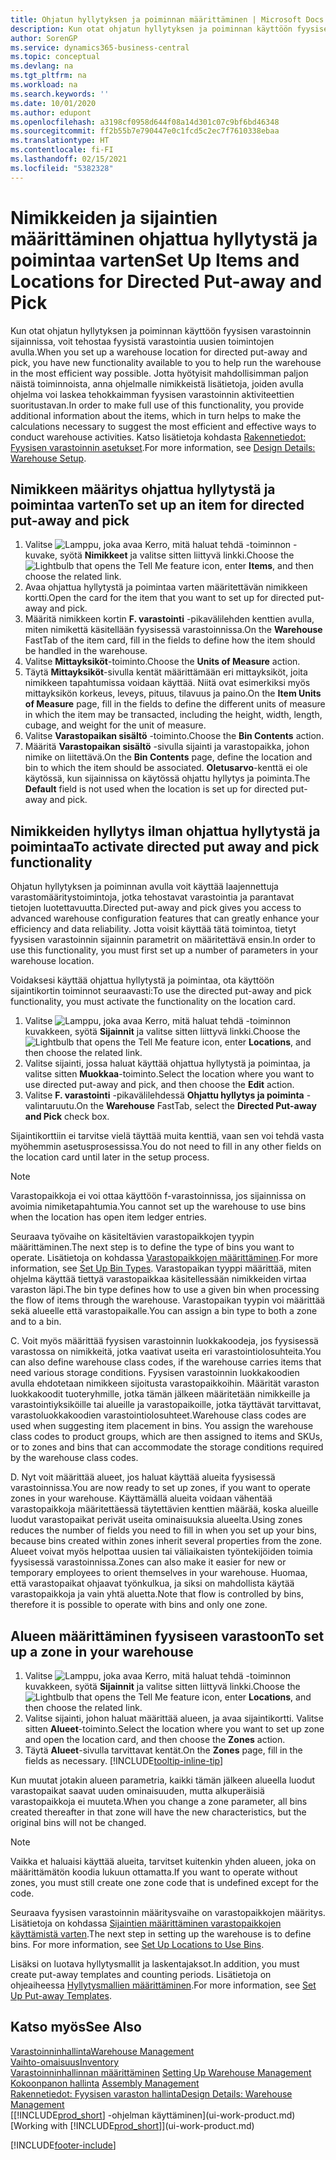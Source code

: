 ```yaml
---
title: Ohjatun hyllytyksen ja poiminnan määrittäminen | Microsoft Docs
description: Kun otat ohjatun hyllytyksen ja poiminnan käyttöön fyysisen varastoinnin sijainnissa, voit tehostaa fyysistä varastointia uusien toimintojen avulla.
author: SorenGP
ms.service: dynamics365-business-central
ms.topic: conceptual
ms.devlang: na
ms.tgt_pltfrm: na
ms.workload: na
ms.search.keywords: ''
ms.date: 10/01/2020
ms.author: edupont
ms.openlocfilehash: a3198cf0958d644f08a14d301c07c9bf6bd46348
ms.sourcegitcommit: ff2b55b7e790447e0c1fcd5c2ec7f7610338ebaa
ms.translationtype: HT
ms.contentlocale: fi-FI
ms.lasthandoff: 02/15/2021
ms.locfileid: "5382328"
---
```

# <a name="set-up-items-and-locations-for-directed-put-away-and-pick"></a><span data-ttu-id="6246e-103">Nimikkeiden ja sijaintien määrittäminen ohjattua hyllytystä ja poimintaa varten</span><span class="sxs-lookup"><span data-stu-id="6246e-103">Set Up Items and Locations for Directed Put-away and Pick</span></span>
<span data-ttu-id="6246e-104">Kun otat ohjatun hyllytyksen ja poiminnan käyttöön fyysisen varastoinnin sijainnissa, voit tehostaa fyysistä varastointia uusien toimintojen avulla.</span><span class="sxs-lookup"><span data-stu-id="6246e-104">When you set up a warehouse location for directed put-away and pick, you have new functionality available to you to help run the warehouse in the most efficient way possible.</span></span> <span data-ttu-id="6246e-105">Jotta hyötyisit mahdollisimman paljon näistä toiminnoista, anna ohjelmalle nimikkeistä lisätietoja, joiden avulla ohjelma voi laskea tehokkaimman fyysisen varastoinnin aktiviteettien suoritustavan.</span><span class="sxs-lookup"><span data-stu-id="6246e-105">In order to make full use of this functionality, you provide additional information about the items, which in turn helps to make the calculations necessary to suggest the most efficient and effective ways to conduct warehouse activities.</span></span> <span data-ttu-id="6246e-106">Katso lisätietoja kohdasta [Rakennetiedot: Fyysisen varastoinnin asetukset](design-details-warehouse-setup.md).</span><span class="sxs-lookup"><span data-stu-id="6246e-106">For more information, see [Design Details: Warehouse Setup](design-details-warehouse-setup.md).</span></span>

## <a name="to-set-up-an-item-for-directed-put-away-and-pick"></a><span data-ttu-id="6246e-107">Nimikkeen määritys ohjattua hyllytystä ja poimintaa varten</span><span class="sxs-lookup"><span data-stu-id="6246e-107">To set up an item for directed put-away and pick</span></span>  
1.  <span data-ttu-id="6246e-108">Valitse ![Lamppu, joka avaa Kerro, mitä haluat tehdä -toiminnon](media/ui-search/search_small.png "Kerro, mitä haluat tehdä") -kuvake, syötä **Nimikkeet** ja valitse sitten liittyvä linkki.</span><span class="sxs-lookup"><span data-stu-id="6246e-108">Choose the ![Lightbulb that opens the Tell Me feature](media/ui-search/search_small.png "Tell me what you want to do") icon, enter **Items**, and then choose the related link.</span></span>  
2.  <span data-ttu-id="6246e-109">Avaa ohjattua hyllytystä ja poimintaa varten määritettävän nimikkeen kortti.</span><span class="sxs-lookup"><span data-stu-id="6246e-109">Open the card for the item that you want to set up for directed put-away and pick.</span></span>
3. <span data-ttu-id="6246e-110">Määritä nimikkeen kortin **F. varastointi** -pikavälilehden kenttien avulla, miten nimikettä käsitellään fyysisessä varastoinnissa.</span><span class="sxs-lookup"><span data-stu-id="6246e-110">On the **Warehouse** FastTab of the item card, fill in the fields to define how the item should be handled in the warehouse.</span></span>  
4.  <span data-ttu-id="6246e-111">Valitse **Mittayksiköt**-toiminto.</span><span class="sxs-lookup"><span data-stu-id="6246e-111">Choose the **Units of Measure** action.</span></span>
5. <span data-ttu-id="6246e-112">Täytä **Mittayksiköt**-sivulla kentät määrittämään eri mittayksiköt, joita nimikkeen tapahtumissa voidaan käyttää. Niitä ovat esimerkiksi myös mittayksikön korkeus, leveys, pituus, tilavuus ja paino.</span><span class="sxs-lookup"><span data-stu-id="6246e-112">On the **Item Units of Measure** page, fill in the fields to define the different units of measure in which the item may be transacted, including the height, width, length, cubage, and weight for the unit of measure.</span></span>
6. <span data-ttu-id="6246e-113">Valitse **Varastopaikan sisältö** -toiminto.</span><span class="sxs-lookup"><span data-stu-id="6246e-113">Choose the **Bin Contents** action.</span></span>
7. <span data-ttu-id="6246e-114">Määritä **Varastopaikan sisältö** -sivulla sijainti ja varastopaikka, johon nimike on liitettävä.</span><span class="sxs-lookup"><span data-stu-id="6246e-114">On the **Bin Contents** page, define the location and bin to which the item should be associated.</span></span> <span data-ttu-id="6246e-115">**Oletusarvo**-kenttä ei ole käytössä, kun sijainnissa on käytössä ohjattu hyllytys ja poiminta.</span><span class="sxs-lookup"><span data-stu-id="6246e-115">The **Default** field is not used when the location is set up for directed put-away and pick.</span></span>  

## <a name="to-activate-directed-put-away-and-pick-functionality"></a><span data-ttu-id="6246e-116">Nimikkeiden hyllytys ilman ohjattua hyllytystä ja poimintaa</span><span class="sxs-lookup"><span data-stu-id="6246e-116">To activate directed put away and pick functionality</span></span>  
<span data-ttu-id="6246e-117">Ohjatun hyllytyksen ja poiminnan avulla voit käyttää laajennettuja varastomääritystoimintoja, jotka tehostavat varastointia ja parantavat tietojen luotettavuutta.</span><span class="sxs-lookup"><span data-stu-id="6246e-117">Directed put-away and pick gives you access to advanced warehouse configuration features that can greatly enhance your efficiency and data reliability.</span></span> <span data-ttu-id="6246e-118">Jotta voisit käyttää tätä toimintoa, tietyt fyysisen varastoinnin sijainnin parametrit on määritettävä ensin.</span><span class="sxs-lookup"><span data-stu-id="6246e-118">In order to use this functionality, you must first set up a number of parameters in your warehouse location.</span></span>  

<span data-ttu-id="6246e-119">Voidaksesi käyttää ohjattua hyllytystä ja poimintaa, ota käyttöön sijaintikortin toiminnot seuraavasti:</span><span class="sxs-lookup"><span data-stu-id="6246e-119">To use the directed put-away and pick functionality, you must activate the functionality on the location card.</span></span>    
1.  <span data-ttu-id="6246e-120">Valitse ![Lamppu, joka avaa Kerro, mitä haluat tehdä -toiminnon](media/ui-search/search_small.png "Kerro, mitä haluat tehdä") kuvakkeen, syötä **Sijainnit** ja valitse sitten liittyvä linkki.</span><span class="sxs-lookup"><span data-stu-id="6246e-120">Choose the ![Lightbulb that opens the Tell Me feature](media/ui-search/search_small.png "Tell me what you want to do") icon, enter **Locations**, and then choose the related link.</span></span>  
2.  <span data-ttu-id="6246e-121">Valitse sijainti, jossa haluat käyttää ohjattua hyllytystä ja poimintaa, ja valitse sitten **Muokkaa**-toiminto.</span><span class="sxs-lookup"><span data-stu-id="6246e-121">Select the location where you want to use directed put-away and pick, and then choose the **Edit** action.</span></span>  
3.  <span data-ttu-id="6246e-122">Valitse **F. varastointi** -pikavälilehdessä **Ohjattu hyllytys ja poiminta** -valintaruutu.</span><span class="sxs-lookup"><span data-stu-id="6246e-122">On the **Warehouse** FastTab, select the **Directed Put-away and Pick** check box.</span></span>  

<span data-ttu-id="6246e-123">Sijaintikorttiin ei tarvitse vielä täyttää muita kenttiä, vaan sen voi tehdä vasta myöhemmin asetusprosessissa.</span><span class="sxs-lookup"><span data-stu-id="6246e-123">You do not need to fill in any other fields on the location card until later in the setup process.</span></span>  

> [!NOTE]  
>  <span data-ttu-id="6246e-124">Varastopaikkoja ei voi ottaa käyttöön f-varastoinnissa, jos sijainnissa on avoimia nimiketapahtumia.</span><span class="sxs-lookup"><span data-stu-id="6246e-124">You cannot set up the warehouse to use bins when the location has open item ledger entries.</span></span>  

<span data-ttu-id="6246e-125">Seuraava työvaihe on käsiteltävien varastopaikkojen tyypin määrittäminen.</span><span class="sxs-lookup"><span data-stu-id="6246e-125">The next step is to define the type of bins you want to operate.</span></span> <span data-ttu-id="6246e-126">Lisätietoja on kohdassa [Varastopaikkojen määrittäminen](warehouse-how-to-set-up-bin-types.md).</span><span class="sxs-lookup"><span data-stu-id="6246e-126">For more information, see [Set Up Bin Types](warehouse-how-to-set-up-bin-types.md).</span></span> <span data-ttu-id="6246e-127">Varastopaikan tyyppi määrittää, miten ohjelma käyttää tiettyä varastopaikkaa käsitellessään nimikkeiden virtaa varaston läpi.</span><span class="sxs-lookup"><span data-stu-id="6246e-127">The bin type defines how to use a given bin when processing the flow of items through the warehouse.</span></span> <span data-ttu-id="6246e-128">Varastopaikan tyypin voi määrittää sekä alueelle että varastopaikalle.</span><span class="sxs-lookup"><span data-stu-id="6246e-128">You can assign a bin type to both a zone and to a bin.</span></span>  

<span data-ttu-id="6246e-129">C. Voit myös määrittää fyysisen varastoinnin luokkakoodeja, jos fyysisessä varastossa on nimikkeitä, jotka vaativat useita eri varastointiolosuhteita.</span><span class="sxs-lookup"><span data-stu-id="6246e-129">You can also define warehouse class codes, if the warehouse carries items that need various storage conditions.</span></span> <span data-ttu-id="6246e-130">Fyysisen varastoinnin luokkakoodien avulla ehdotetaan nimikkeen sijoitusta varastopaikkoihin. Määrität varaston luokkakoodit tuoteryhmille, jotka tämän jälkeen määritetään nimikkeille ja varastointiyksiköille tai alueille ja varastopaikoille, jotka täyttävät tarvittavat, varastoluokkakoodien varastointiolosuhteet.</span><span class="sxs-lookup"><span data-stu-id="6246e-130">Warehouse class codes are used when suggesting item placement in bins. You assign the warehouse class codes to product groups, which are then assigned to items and SKUs, or to zones and bins that can accommodate the storage conditions required by the warehouse class codes.</span></span>  

<span data-ttu-id="6246e-131">D. Nyt voit määrittää alueet, jos haluat käyttää alueita fyysisessä varastoinnissa.</span><span class="sxs-lookup"><span data-stu-id="6246e-131">You are now ready to set up zones, if you want to operate zones in your warehouse.</span></span> <span data-ttu-id="6246e-132">Käyttämällä alueita voidaan vähentää varastopaikkoja määritettäessä täytettävien kenttien määrää, koska alueille luodut varastopaikat perivät useita ominaisuuksia alueelta.</span><span class="sxs-lookup"><span data-stu-id="6246e-132">Using zones reduces the number of fields you need to fill in when you set up your bins, because bins created within zones inherit several properties from the zone.</span></span> <span data-ttu-id="6246e-133">Alueet voivat myös helpottaa uusien tai väliaikaisten työntekijöiden toimia fyysisessä varastoinnissa.</span><span class="sxs-lookup"><span data-stu-id="6246e-133">Zones can also make it easier for new or temporary employees to orient themselves in your warehouse.</span></span> <span data-ttu-id="6246e-134">Huomaa, että varastopaikat ohjaavat työnkulkua, ja siksi on mahdollista käytää varastopaikkoja ja vain yhtä aluetta.</span><span class="sxs-lookup"><span data-stu-id="6246e-134">Note that flow is controlled by bins, therefore it is possible to operate with bins and only one zone.</span></span>  

## <a name="to-set-up-a-zone-in-your-warehouse"></a><span data-ttu-id="6246e-135">Alueen määrittäminen fyysiseen varastoon</span><span class="sxs-lookup"><span data-stu-id="6246e-135">To set up a zone in your warehouse</span></span>  
1.  <span data-ttu-id="6246e-136">Valitse ![Lamppu, joka avaa Kerro, mitä haluat tehdä -toiminnon](media/ui-search/search_small.png "Kerro, mitä haluat tehdä") kuvakkeen, syötä **Sijainnit** ja valitse sitten liittyvä linkki.</span><span class="sxs-lookup"><span data-stu-id="6246e-136">Choose the ![Lightbulb that opens the Tell Me feature](media/ui-search/search_small.png "Tell me what you want to do") icon, enter **Locations**, and then choose the related link.</span></span>  
2.  <span data-ttu-id="6246e-137">Valitse sijainti, johon haluat määrittää alueen, ja avaa sijaintikortti. Valitse sitten **Alueet**-toiminto.</span><span class="sxs-lookup"><span data-stu-id="6246e-137">Select the location where you want to set up zone and open the location card, and then choose the **Zones** action.</span></span>  
3.  <span data-ttu-id="6246e-138">Täytä **Alueet**-sivulla tarvittavat kentät.</span><span class="sxs-lookup"><span data-stu-id="6246e-138">On the **Zones** page, fill in the fields as necessary.</span></span> [!INCLUDE[tooltip-inline-tip](includes/tooltip-inline-tip_md.md)]  

<span data-ttu-id="6246e-139">Kun muutat jotakin alueen parametria, kaikki tämän jälkeen alueella luodut varastopaikat saavat uuden ominaisuuden, mutta alkuperäisiä varastopaikkoja ei muuteta.</span><span class="sxs-lookup"><span data-stu-id="6246e-139">When you change a zone parameter, all bins created thereafter in that zone will have the new characteristics, but the original bins will not be changed.</span></span>  

> [!NOTE]  
>  <span data-ttu-id="6246e-140">Vaikka et haluaisi käyttää alueita, tarvitset kuitenkin yhden alueen, joka on määrittämätön koodia lukuun ottamatta.</span><span class="sxs-lookup"><span data-stu-id="6246e-140">If you want to operate without zones, you must still create one zone code that is undefined except for the code.</span></span>  

<span data-ttu-id="6246e-141">Seuraava fyysisen varastoinnin määritysvaihe on varastopaikkojen määritys. Lisätietoja on kohdassa [Sijaintien määrittäminen varastopaikkojen käyttämistä varten](warehouse-how-to-set-up-locations-to-use-bins.md).</span><span class="sxs-lookup"><span data-stu-id="6246e-141">The next step in setting up the warehouse is to define bins. For more information, see [Set Up Locations to Use Bins](warehouse-how-to-set-up-locations-to-use-bins.md).</span></span>  

<span data-ttu-id="6246e-142">Lisäksi on luotava hyllytysmallit ja laskentajaksot.</span><span class="sxs-lookup"><span data-stu-id="6246e-142">In addition, you must create put-away templates and counting periods.</span></span> <span data-ttu-id="6246e-143">Lisätietoja on ohjeaiheessa [Hyllytysmallien määrittäminen](warehouse-how-to-set-up-put-away-templates.md).</span><span class="sxs-lookup"><span data-stu-id="6246e-143">For more information, see [Set Up Put-away Templates](warehouse-how-to-set-up-put-away-templates.md).</span></span>  

## <a name="see-also"></a><span data-ttu-id="6246e-144">Katso myös</span><span class="sxs-lookup"><span data-stu-id="6246e-144">See Also</span></span>  
[<span data-ttu-id="6246e-145">Varastoinninhallinta</span><span class="sxs-lookup"><span data-stu-id="6246e-145">Warehouse Management</span></span>](warehouse-manage-warehouse.md)  
[<span data-ttu-id="6246e-146">Vaihto-omaisuus</span><span class="sxs-lookup"><span data-stu-id="6246e-146">Inventory</span></span>](inventory-manage-inventory.md)  
<span data-ttu-id="6246e-147">[Varastoinninhallinnan määrittäminen](warehouse-setup-warehouse.md)   </span><span class="sxs-lookup"><span data-stu-id="6246e-147">[Setting Up Warehouse Management](warehouse-setup-warehouse.md)   </span></span>  
<span data-ttu-id="6246e-148">[Kokoonpanon hallinta](assembly-assemble-items.md)  </span><span class="sxs-lookup"><span data-stu-id="6246e-148">[Assembly Management](assembly-assemble-items.md)  </span></span>  
[<span data-ttu-id="6246e-149">Rakennetiedot: Fyysisen varaston hallinta</span><span class="sxs-lookup"><span data-stu-id="6246e-149">Design Details: Warehouse Management</span></span>](design-details-warehouse-management.md)  
<span data-ttu-id="6246e-150">[[!INCLUDE[prod_short](includes/prod_short.md)] -ohjelman käyttäminen](ui-work-product.md)</span><span class="sxs-lookup"><span data-stu-id="6246e-150">[Working with [!INCLUDE[prod_short](includes/prod_short.md)]](ui-work-product.md)</span></span>  


[!INCLUDE[footer-include](includes/footer-banner.md)]